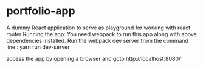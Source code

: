 # portfolio-app
A dummy React application to serve as playground for working with react router
Running the app:
You need webpack to run this app along with above dependencies installed.
Run the webpack dev server from the command line : yarn run dev-server

access the app by opening a browser and goto http://localhost:8080/
